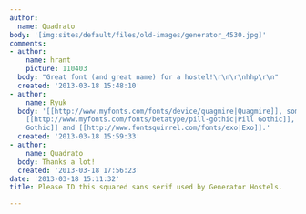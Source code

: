```yaml
---
author:
  name: Quadrato
body: '[img:sites/default/files/old-images/generator_4530.jpg]'
comments:
- author:
    name: hrant
    picture: 110403
  body: "Great font (and great name) for a hostel!\r\n\r\nhhp\r\n"
  created: '2013-03-18 15:48:10'
- author:
    name: Ryuk
  body: '[[http://www.myfonts.com/fonts/device/quagmire|Quagmire]], something between
    [[http://www.myfonts.com/fonts/betatype/pill-gothic|Pill Gothic]], [[http://www.myfonts.com/search/handel+gothic|Handel
    Gothic]] and [[http://www.fontsquirrel.com/fonts/exo|Exo]].'
  created: '2013-03-18 15:59:33'
- author:
    name: Quadrato
  body: Thanks a lot!
  created: '2013-03-18 17:56:23'
date: '2013-03-18 15:11:32'
title: Please ID this squared sans serif used by Generator Hostels.

---
```

